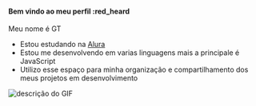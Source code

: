 #### Bem vindo ao meu perfil :red_heard

Meu nome é GT

- Estou estudando na [Alura](https://www.alura.com.br/)
- Estou me desenvolvendo em varias linguagens mais a principale é JavaScript
- Utilizo esse espaço para minha organização e compartilhamento dos meus projetos em desenvolvimento

![descrição do GIF](https://media4.giphy.com/media/GY6Zmupsc3ilQbsjbL/giphy.webp?cid=790b7611nbf1fyqog41jvp75by789yvcn6gi2ndet5el4ubf&ep=v1_gifs_search&rid=giphy.webp&ct=g)
